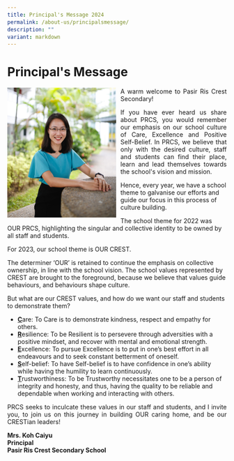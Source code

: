 ```yaml
---
title: Principal's Message 2024
permalink: /about-us/principalsmessage/
description: ""
variant: markdown
---
```

<h1>Principal's Message</h1>
<div>
<div style="float: left">
<img src="/images/Principal_PRCS.jpeg" alt="Principal_PRCS.jpeg" style="width:250px; margin-right:10px;">
</div><div>

<p align="justify">A warm welcome to Pasir Ris Crest Secondary!</p>
<!--<p align="justify">When you enter our campus, you will see the phrase &lsquo;Home of the Overcomers&rsquo;, shining beautifully under the warm rays. Indeed, this is our home, our PRCS, where we want all of you to be able to find your place, your growth, and strength to take on and overcome any challenge in life</p> -->
<p align="justify"> If you have ever heard us share about PRCS, you would remember our emphasis on our school culture of Care, Excellence and Positive Self-Belief. In PRCS, we believe that only with the desired culture, staff and students can find their place, learn and lead themselves towards the school's vision and mission.
	
Hence, every year, we have a school theme to galvanise our efforts and guide our focus in this process of culture building.
	
The school theme for 2022 was OUR PRCS, highlighting the singular and collective identity to be owned by all staff and students.

For 2023, our school theme is OUR CREST.

The determiner ‘OUR’ is retained to continue the emphasis on collective ownership, in line with the school vision. The school values represented by CREST are brought to the foreground, because we believe that values guide behaviours, and behaviours shape culture.

But what are our CREST values, and how do we want our staff and students to demonstrate them?
</p>
<ul>
<li><u><b>C</b></u>are: To Care is to demonstrate kindness, respect and empathy for others.</li>
<li><u><b>R</b></u>esilience: To be Resilient is to persevere through adversities with a positive mindset, and recover with mental and emotional strength.</li>
<li><u><b>E</b></u>xcellence: To pursue Excellence is to put in one’s best effort in all endeavours and to seek constant betterment of oneself.</li>
<li><u><b>S</b></u>elf-belief: To have Self-belief is to have confidence in one’s ability while having the humility to learn continuously.</li>
<li><u><b>T</b></u>rustworthiness: To be Trustworthy necessitates one to be a person of integrity and honesty, and thus, having the quality to be reliable and dependable when working and interacting with others.</li>
</ul>
<p align="justify">PRCS seeks to inculcate these values in our staff and students, and I invite you, to join us on this journey in building OUR caring home, and be our CRESTian leaders!</p>

<p><strong>Mrs. Koh Caiyu<br>
Principal<br>
Pasir Ris Crest Secondary School</strong></p></div></div>